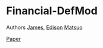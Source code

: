 # Financial-DefMod
Authors
[James](https://www.linkedin.com/in/james-jhirad), 
[Edison](https://scholar.google.com/citations?user=uK_esCgAAAAJ&hl=es)
[Matsuo](https://scholar.google.co.jp/citations?user=Dy8iau4AAAAJ&hl=en)


[Paper](https://github.com/KobiJames/Financial-DefMod/blob/main/2023_aacl_srw_investopedia_final.pdf)
